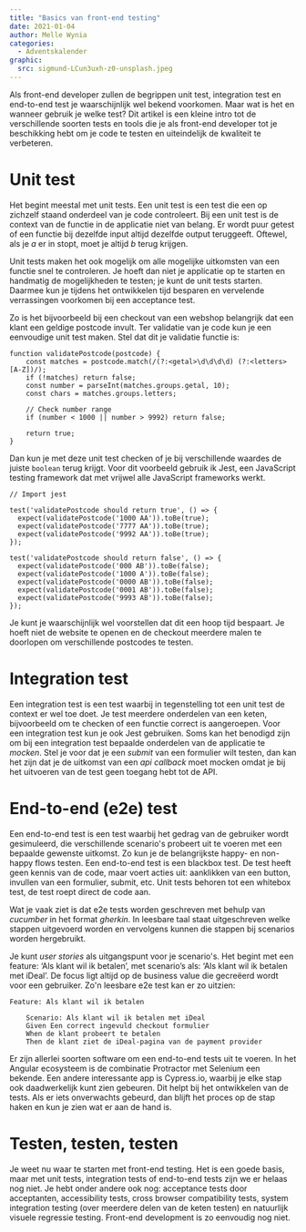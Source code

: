 ```yaml
---
title: "Basics van front-end testing"
date: 2021-01-04
author: Melle Wynia
categories: 
  - Adventskalender
graphic:
  src: sigmund-LCun3uxh-z0-unsplash.jpeg
---
```

Als front-end developer zullen de begrippen unit test, integration test en end-to-end test je waarschijnlijk wel bekend voorkomen. Maar wat is het en wanneer gebruik je welke test? Dit artikel is een kleine intro tot de verschillende soorten tests en tools die je als front-end developer tot je beschikking hebt om je code te testen en uiteindelijk de kwaliteit te verbeteren.

# Unit test

Het begint meestal met unit tests. Een unit test is een test die een op zichzelf staand onderdeel van je code controleert. Bij een unit test is de context van de functie in de applicatie niet van belang. Er wordt puur getest of een functie bij dezelfde input altijd dezelfde output teruggeeft. Oftewel, als je _a_ er in stopt, moet je altijd _b_ terug krijgen.

Unit tests maken het ook mogelijk om alle mogelijke uitkomsten van een functie snel te controleren. Je hoeft dan niet je applicatie op te starten en handmatig de mogelijkheden te testen; je kunt de unit tests starten. Daarmee kun je tijdens het ontwikkelen tijd besparen en vervelende verrassingen voorkomen bij een acceptance test.

Zo is het bijvoorbeeld bij een checkout van een webshop belangrijk dat een klant een geldige postcode invult. Ter validatie van je code kun je een eenvoudige unit test maken. Stel dat dit je validatie functie is:

```
function validatePostcode(postcode) {
    const matches = postcode.match(/(?:<getal>\d\d\d\d) (?:<letters>[A-Z])/);
    if (!matches) return false;
    const number = parseInt(matches.groups.getal, 10);
    const chars = matches.groups.letters;

    // Check number range 
    if (number < 1000 || number > 9992) return false;

    return true;
}
```

Dan kun je met deze unit test checken of je bij verschillende waardes de juiste `boolean` terug krijgt. Voor dit voorbeeld gebruik ik Jest, een JavaScript testing framework dat met vrijwel alle JavaScript frameworks werkt.

```
// Import jest

test('validatePostcode should return true', () => {
  expect(validatePostcode('1000 AA')).toBe(true);
  expect(validatePostcode('7777 AA')).toBe(true);
  expect(validatePostcode('9992 AA')).toBe(true);
});

test('validatePostcode should return false', () => {
  expect(validatePostcode('000 AB')).toBe(false);
  expect(validatePostcode('1000 A')).toBe(false);
  expect(validatePostcode('0000 AB')).toBe(false);
  expect(validatePostcode('0001 AB')).toBe(false);
  expect(validatePostcode('9993 AB')).toBe(false);
});
```

Je kunt je waarschijnlijk wel voorstellen dat dit een hoop tijd bespaart. Je hoeft niet de website te openen en de checkout meerdere malen te doorlopen om verschillende postcodes te testen.

# Integration test

Een integration test is een test waarbij in tegenstelling tot een unit test de context er wel toe doet. Je test meerdere onderdelen van een keten, bijvoorbeeld om te checken of een functie correct is aangeroepen. Voor een integration test kun je ook Jest gebruiken. Soms kan het benodigd zijn om bij een integration test bepaalde onderdelen van de applicatie te _mocken_. Stel je voor dat je een _submit_ van een formulier wilt testen, dan kan het zijn dat je de uitkomst van een _api callback_ moet mocken omdat je bij het uitvoeren van de test geen toegang hebt tot de API.

# End-to-end (e2e) test

Een end-to-end test is een test waarbij het gedrag van de gebruiker wordt gesimuleerd, die verschillende scenario's probeert uit te voeren met een bepaalde gewenste uitkomst. Zo kun je de belangrijkste happy- en non-happy flows testen. Een end-to-end test is een blackbox test. De test heeft geen kennis van de code, maar voert acties uit: aanklikken van een button, invullen van een formulier, submit, etc. Unit tests behoren tot een whitebox test, de test roept direct de code aan.

Wat je vaak ziet is dat e2e tests worden geschreven met behulp van _cucumber_ in het format _gherkin_. In leesbare taal staat uitgeschreven welke stappen uitgevoerd worden en vervolgens kunnen die stappen bij scenarios worden hergebruikt.

Je kunt _user stories_ als uitgangspunt voor je scenario's. Het begint met een feature: ‘Als klant wil ik betalen’, met scenario’s als: ‘Als klant wil ik betalen met iDeal’. De focus ligt altijd op de business value die gecreëerd wordt voor een gebruiker. Zo'n leesbare e2e test kan er zo uitzien:

```
Feature: Als klant wil ik betalen

    Scenario: Als klant wil ik betalen met iDeal
    Given Een correct ingevuld checkout formulier
    When de klant probeert te betalen
    Then de klant ziet de iDeal-pagina van de payment provider
```

Er zijn allerlei soorten software om een end-to-end tests uit te voeren. In het Angular ecosysteem is de combinatie Protractor met Selenium een bekende. Een andere interessante app is Cypress.io, waarbij je elke stap ook daadwerkelijk kunt zien gebeuren. Dit helpt bij het ontwikkelen van de tests. Als er iets onverwachts gebeurd, dan blijft het proces op de stap haken en kun je zien wat er aan de hand is.

# Testen, testen, testen

Je weet nu waar te starten met front-end testing. Het is een goede basis, maar met unit tests, integration tests of end-to-end tests zijn we er helaas nog niet. Je hebt onder andere ook nog: acceptance tests door acceptanten, accessibility tests, cross browser compatibility tests, system integration testing (over meerdere delen van de keten testen) en natuurlijk visuele regressie testing. Front-end development is zo eenvoudig nog niet.
